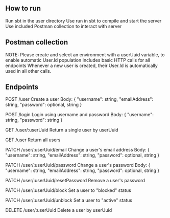 ## How to run

Run sbt in the user directory
Use run in sbt to compile and start the server
Use included Postman collection to interact with server

## Postman collection
NOTE: Please create and select an environment with a userUuid variable, to enable automatic User.Id population
Includes basic HTTP calls for all endpoints
Whenever a new user is created, their User.Id is automatically used in all other calls.

## Endpoints
POST /user
Create a user
Body:
	{
		"username": string,
		"emailAddress": string,
		"password": optional, string
	}
	
POST /login
Login using username and password
Body:
	{
		"username": string,
		"password": string
	}
	
GET /user/:userUuid
Return a single user by userUuid

GET /user
Return all users

PATCH /user/:userUuid/email
Change a user's email address
Body:
	{
		"username": string,
		"emailAddress": string,
		"password": optional, string
	}

PATCH /user/:userUuid/password
Change a user's password
Body:
	{
		"username": string,
		"emailAddress": string,
		"password": optional, string
	}

PATCH /user/:userUuid/resetPassword
Remove a user's password

PATCH /user/:userUuid/block
Set a user to "blocked" status

PATCH /user/:userUuid/unblock
Set a user to "active" status

DELETE /user/:userUuid
Delete a user by userUuid
